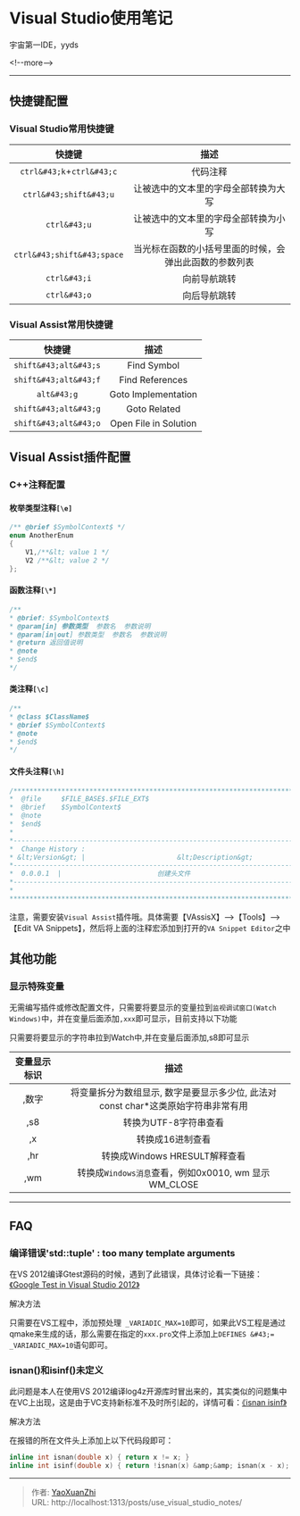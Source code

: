 # Visual Studio使用笔记


宇宙第一IDE，yyds

&lt;!--more--&gt;

---

## 快捷键配置

### Visual Studio常用快捷键
|  快捷键   |  描述   |
| :----: | :----------: |
| `ctrl&#43;k`&#43;`ctrl&#43;c` |  代码注释  |
| `ctrl&#43;shift&#43;u` |  让被选中的文本里的字母全部转换为大写  |
| `ctrl&#43;u` |  让被选中的文本里的字母全部转换为小写  |
| `ctrl&#43;shift&#43;space` |  当光标在函数的小括号里面的时候，会弹出此函数的参数列表  |
| `ctrl&#43;i` |  向前导航跳转  |
| `ctrl&#43;o` |  向后导航跳转  |

### Visual Assist常用快捷键
|  快捷键   |  描述   |
| :----: | :----------: |
| `shift&#43;alt&#43;s` |  Find Symbol  |
| `shift&#43;alt&#43;f` |  Find References  |
| `alt&#43;g` |  Goto Implementation  |
| `shift&#43;alt&#43;g` |  Goto Related  |
| `shift&#43;alt&#43;o` |  Open File in Solution  |

## Visual Assist插件配置

### C&#43;&#43;注释配置

#### 枚举类型注释`[\e]`
```c&#43;&#43;
/** @brief $SymbolContext$ */
enum AnotherEnum
{
    V1,/**&lt; value 1 */
    V2 /**&lt; value 2 */
};
```

#### 函数注释`[\*]`
```c&#43;&#43;
/** 
* @brief: $SymbolContext$
* @param[in] 参数类型  参数名  参数说明
* @param[in|out] 参数类型  参数名  参数说明
* @return 返回值说明
* @note   
* $end$
*/
```

#### 类注释`[\c]`
```c&#43;&#43;
/**
* @class $ClassName$
* @brief $SymbolContext$                                                                                         
* @note   
* $end$
*/
```

#### 文件头注释`[\h]`
```c&#43;&#43;
/*****************************************************************************
*  @file     $FILE_BASE$.$FILE_EXT$
*  @brief    $SymbolContext$
*  @note
*  $end$
*
*----------------------------------------------------------------------------*
*  Change History :
* &lt;Version&gt; |                       &lt;Description&gt;
*----------------------------------------------------------------------------*
*  0.0.0.1  |                        创建头文件
*----------------------------------------------------------------------------*
*
*****************************************************************************/
```

注意，需要安装`Visual Assist`插件哦。具体需要【VAssisX】--&gt;【Tools】--&gt;【Edit VA Snippets】，然后将上面的注释宏添加到打开的`VA Snippet Editor`之中

## 其他功能

### 显示特殊变量
无需编写插件或修改配置文件，只需要将要显示的变量拉到`监视调试窗口(Watch Windows)`中，并在变量后面添加`,xxx`即可显示，目前支持以下功能

只需要将要显示的字符串拉到Watch中,并在变量后面添加,s8即可显示

|  变量显示标识   |  描述   |
| :----: | :----------: |
| ,数字  |   将变量拆分为数组显示, 数字是要显示多少位, 此法对const char*这类原始字符串非常有用    |
| ,s8  |   转换为UTF-8字符串查看   |
| ,x  |   转换成16进制查看    |
| ,hr  |   转换成Windows HRESULT解释查看    |
| ,wm  |   转换成`Windows消息`查看，例如0x0010, wm 显示 WM_CLOSE    |

---

## FAQ
### 编译错误&#39;std::tuple&#39; : too many template arguments
在VS 2012编译Gtest源码的时候，遇到了此错误，具体讨论看一下链接：[《Google Test in Visual Studio 2012》](https://stackoverflow.com/questions/12558327/google-test-in-visual-studio-2012)

解决方法

只需要在VS工程中，添加预处理` _VARIADIC_MAX=10`即可，如果此VS工程是通过qmake来生成的话，那么需要在指定的`xxx.pro`文件上添加上`DEFINES &#43;= _VARIADIC_MAX=10`语句即可。

### isnan()和isinf()未定义
此问题是本人在使用VS 2012编译log4z开源库时冒出来的，其实类似的问题集中在VC上出现，这是由于VC支持新标准不及时所引起的，详情可看：[《isnan isinf》](http://blog.csdn.net/sunmenggmail/article/details/7853081)

解决方法

在报错的所在文件头上添加上以下代码段即可：

```c&#43;&#43;
inline int isnan(double x) { return x != x; }
inline int isinf(double x) { return !isnan(x) &amp;&amp; isnan(x - x); }
```

---

> 作者: [YaoXuanZhi](https://github.com/YaoXuanZhi)  
> URL: http://localhost:1313/posts/use_visual_studio_notes/  

